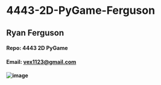 # 4443-2D-PyGame-Ferguson
## Ryan Ferguson
#### Repo: 4443 2D PyGame
#### Email: vex1123@gmail.com
#### ![image](https://user-images.githubusercontent.com/55103161/88704847-4f483d80-d0d4-11ea-9586-dd0826f27562.png)
